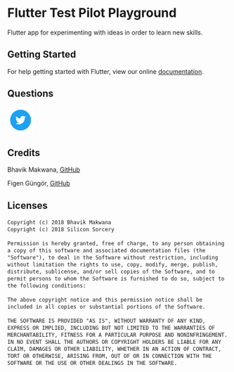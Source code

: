 # Flutter Test Pilot Playground

Flutter app for experimenting with ideas in order to learn new skills.

## Getting Started

For help getting started with Flutter, view our online
[documentation](https://flutter.io/).

## Questions

<a href="https://twitter.com/siliconsorcery"><img src="./assets/twitter-icon.png?raw=true" width="60"></a>

## Credits
Bhavik Makwana, [GitHub](https://github.com/ibhavikmakwana/FlutterPlayground)

Figen Güngör, [GitHub](https://github.com/figengungor/FlutterPlayground)
## Licenses

~~~~
Copyright (c) 2018 Bhavik Makwana
Copyright (c) 2018 Silicon Sorcery

Permission is hereby granted, free of charge, to any person obtaining a copy of this software and associated documentation files (the "Software"), to deal in the Software without restriction, including without limitation the rights to use, copy, modify, merge, publish, distribute, sublicense, and/or sell copies of the Software, and to permit persons to whom the Software is furnished to do so, subject to the following conditions:

The above copyright notice and this permission notice shall be included in all copies or substantial portions of the Software.

THE SOFTWARE IS PROVIDED "AS IS", WITHOUT WARRANTY OF ANY KIND, EXPRESS OR IMPLIED, INCLUDING BUT NOT LIMITED TO THE WARRANTIES OF MERCHANTABILITY, FITNESS FOR A PARTICULAR PURPOSE AND NONINFRINGEMENT. IN NO EVENT SHALL THE AUTHORS OR COPYRIGHT HOLDERS BE LIABLE FOR ANY CLAIM, DAMAGES OR OTHER LIABILITY, WHETHER IN AN ACTION OF CONTRACT, TORT OR OTHERWISE, ARISING FROM, OUT OF OR IN CONNECTION WITH THE SOFTWARE OR THE USE OR OTHER DEALINGS IN THE SOFTWARE.
~~~~